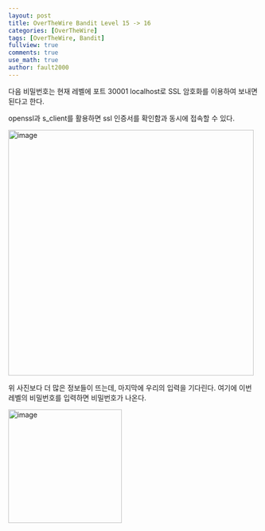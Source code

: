 ```yaml
---
layout: post
title: OverTheWire Bandit Level 15 -> 16
categories: [OverTheWire]
tags: [OverTheWire, Bandit]
fullview: true
comments: true
use_math: true
author: fault2000
---
```


다음 비밀번호는 현재 레벨에 포트 30001 localhost로 SSL 암호화를 이용하여 보내면 된다고 한다.  

openssl과 s_client를 활용하면 ssl 인증서를 확인함과 동시에 접속할 수 있다.  

<img width="493" alt="image" src="https://user-images.githubusercontent.com/73513005/190904132-4b52810e-f11e-4aa7-8d94-8ae8894e0349.png">

위 사진보다 더 많은 정보들이 뜨는데, 마지막에 우리의 입력을 기다린다. 여기에 이번 레벨의 비밀번호를 입력하면 비밀번호가 나온다.

<img width="228" alt="image" src="https://user-images.githubusercontent.com/73513005/190904194-fac59a94-47a0-4055-8b39-95e45804e6b7.png">
